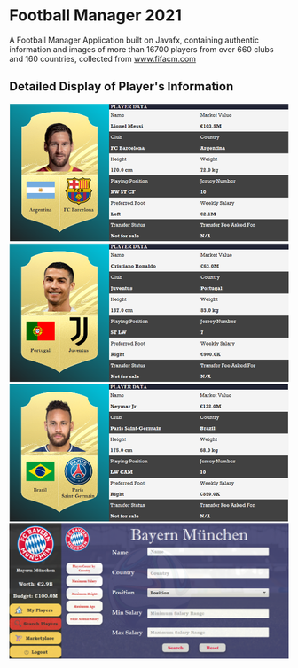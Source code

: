 # Football Manager 2021
A Football Manager Application built on Javafx, containing authentic information and images of more than 16700 players from over 660 clubs and 160 countries, collected from www.fifacm.com

## Detailed Display of Player's Information
![Lionel Messi](https://github.com/Sadat-Hossain-01/football-manager-2021/blob/main/screenshots/Messi.png)
![Cristiano Ronaldo](https://github.com/Sadat-Hossain-01/football-manager-2021/blob/main/screenshots/Ronaldo.png)
![Neymar](https://github.com/Sadat-Hossain-01/football-manager-2021/blob/main/screenshots/Neymar.png)
![Search Options](https://github.com/Sadat-Hossain-01/football-manager-2021/blob/main/screenshots/Search%20Options.png)


